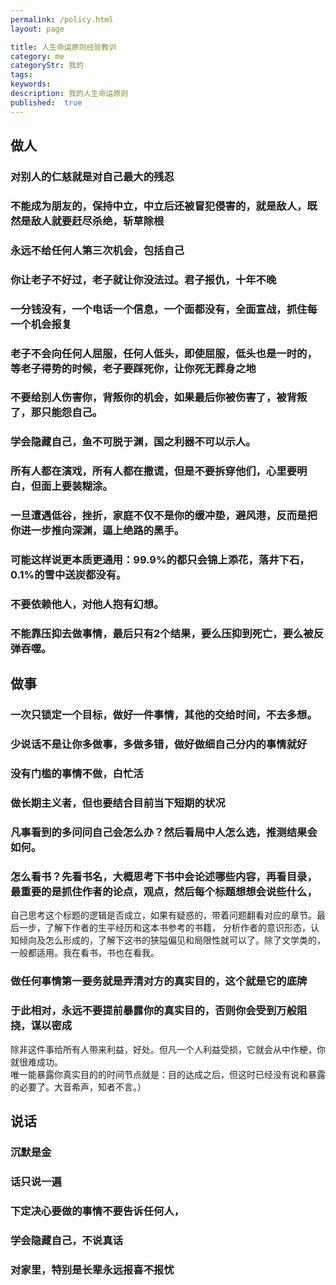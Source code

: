```yaml
---
permalink: /policy.html
layout: page

title: 人生命运原则经验教训
category: me
categoryStr: 我的
tags:
keywords:
description: 我的人生命运原则
published:  true
---
```


## 做人
### 对别人的仁慈就是对自己最大的残忍
### 不能成为朋友的，保持中立，中立后还被冒犯侵害的，就是敌人，既然是敌人就要赶尽杀绝，斩草除根
### 永远不给任何人第三次机会，包括自己
### 你让老子不好过，老子就让你没法过。君子报仇，十年不晚
### 一分钱没有，一个电话一个信息，一个面都没有，全面宣战，抓住每一个机会报复
### 老子不会向任何人屈服，任何人低头，即使屈服，低头也是一时的，等老子得势的时候，老子要踩死你，让你死无葬身之地
### 不要给别人伤害你，背叛你的机会，如果最后你被伤害了，被背叛了，那只能怨自己。
### 学会隐藏自己，鱼不可脱于渊，国之利器不可以示人。
### 所有人都在演戏，所有人都在撒谎，但是不要拆穿他们，心里要明白，但面上要装糊涂。
### 一旦遭遇低谷，挫折，家庭不仅不是你的缓冲垫，避风港，反而是把你进一步推向深渊，逼上绝路的黑手。
### 可能这样说更本质更通用：99.9%的都只会锦上添花，落井下石，0.1%的雪中送炭都没有。
### 不要依赖他人，对他人抱有幻想。
### 不能靠压抑去做事情，最后只有2个结果，要么压抑到死亡，要么被反弹吞噬。

## 做事
### 一次只锁定一个目标，做好一件事情，其他的交给时间，不去多想。
### 少说话不是让你多做事，多做多错，做好做细自己分内的事情就好
### 没有门槛的事情不做，白忙活
### 做长期主义者，但也要结合目前当下短期的状况
### 凡事看到的多问问自己会怎么办？然后看局中人怎么选，推测结果会如何。
### 怎么看书？先看书名，大概思考下书中会论述哪些内容，再看目录，最重要的是抓住作者的论点，观点，然后每个标题想想会说些什么，
自己思考这个标题的逻辑是否成立，如果有疑惑的，带着问题翻看对应的章节。最后一步，了解下作者的生平经历和这本书参考的书籍，
分析作者的意识形态，认知倾向及怎么形成的，了解下这书的狭隘偏见和局限性就可以了。除了文学类的，一般都适用。我在看书，书也在看我。

### 做任何事情第一要务就是弄清对方的真实目的，这个就是它的底牌
### 于此相对，永远不要提前暴露你的真实目的，否则你会受到万般阻挠，谋以密成
除非这件事给所有人带来利益，好处。但凡一个人利益受损，它就会从中作梗，你就很难成功。  
唯一能暴露你真实目的的时间节点就是：目的达成之后，但这时已经没有说和暴露的必要了。大音希声，知者不言。）

## 说话
### 沉默是金
### 话只说一遍
### 下定决心要做的事情不要告诉任何人，
### 学会隐藏自己，不说真话
### 对家里，特别是长辈永远报喜不报忧

